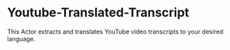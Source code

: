 # Youtube-Translated-Transcript
This Actor extracts and translates YouTube video transcripts to your desired language.
